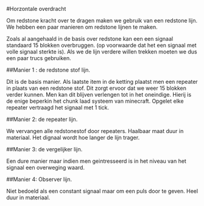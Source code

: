 #Horzontale overdracht

Om redstone kracht over te dragen maken we gebruik van een redstone lijn.
We hebben een paar manieren om redstone lijnen te maken.

Zoals al aangehaald in de basis over redstone kan een een signaal standaard 15 blokken overbruggen. (op voorwaarde dat het een signaal met volle signaal sterkte is).
Als we de lijn verdere willen trekken moeten we dus een paar trucs gebruiken.

##Manier 1 : de redstone stof lijn.

Dit is de basis manier. Als laatste item in de ketting plaatst men een repeater in plaats van een redstone stof. Dit zorgt ervoor dat we weer 15 blokken verder kunnen.
Men kan dit blijven verlengen tot in het oneindige. Hierij is de enige beperkin het chunk laad systeem van minecraft. Opgelet elke repeater vertraagd het signaal met 1 tick.

##Manier 2: de repeater lijn.

We vervangen alle redstonestof door repeaters. Haalbaar maat duur in materiaal. Het dignaal wordt hoe langer de lijn trager.

##Manier 3: de vergelijker lijn.

Een dure manier maar indien men geintresseerd is in het niveau van het signaal een overweging waard. 

##Manier 4: Observer lijn.

Niet bedoeld als een constant signaal maar om een puls door te geven. Heel duur in materiaal.




